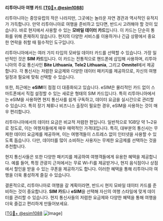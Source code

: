**리투아니아 여행 카드 [[TG💪+ @esim1088](https://t.me/s/esim1088)]**

리투아니아는 중앙유럽의 작은 나라지만, 그곳에는 놀라운 자연 경관과 역사적인 유적지가 가득합니다. 만약 리투아니아로 여행을 준비하고 있다면, 반드시 고려해야 할 것이 있습니다. 바로 현지에서 사용할 수 있는 **모바일 데이터 카드**입니다. 이 카드는 단순히 통화를 위해 존재하지 않습니다. 현지의 다양한 서비스를 이용하거나 긴급 상황에서 중요한 연락을 취할 때 필수적인 도구입니다.

리투아니아에서는 여러 가지 타입의 모바일 데이터 카드를 선택할 수 있습니다. 가장 일반적인 것은 **SIM 카드**입니다. 이 카드는 전통적으로 핸드폰에 삽입해 사용하며, 리투아니아의 주요 통신사인 **Bite Lithuania**, **Tele2 Lithuania**, 그리고 **Omnitel**에서 제공합니다. 각 통신사는 저렴한 요금제와 다양한 데이터 패키지를 제공하므로, 자신의 여행 일정과 필요에 맞춰 선택할 수 있습니다.

또한, 최근에는 **eSIM**이 점점 더 대중화되고 있습니다. eSIM은 물리적인 카드 없이 스마트폰에서 직접 설정할 수 있는 새로운 형태의 SIM 카드입니다. 특히 리투아니아에서는 eSIM을 사용하면 현지 통신사를 쉽게 구독하고, 데이터 요금을 실시간으로 관리할 수 있습니다. 특히 장기 체류나 비즈니스 출장이 필요한 경우, eSIM을 사용하는 것이 매우 편리합니다.

리투아니아에서의 데이터 요금은 비교적 저렴한 편입니다. 일반적으로 1GB당 약 1~2유로 정도로, 이는 여행자들에게 매우 매력적인 가격대입니다. 특히, 대부분의 통신사는 무제한 데이터 요금제를 제공하며, 이는 여행객들이 스트레스 없이 인터넷을 사용할 수 있도록 돕습니다. 다만, 데이터를 많이 소비하는 사용자는 무제한 요금제를 선택하는 것을 추천합니다.

현지 통신사들은 또한 다양한 패키지를 제공하여 여행객들에게 유용한 혜택을 제공합니다. 예를 들어, 특정 관광지 근처에서는 무료 Wi-Fi를 제공받거나, 현지 음식점이나 상점에서 할인을 받을 수 있는 쿠폰을 제공하기도 합니다. 이러한 혜택을 통해 리투아니아 여행을 더욱 풍성하게 즐길 수 있습니다.

결론적으로, 리투아니아로 여행을 갈 계획이라면, 반드시 현지 모바일 데이터 카드를 준비하는 것이 중요합니다. **SIM 카드**나 **eSIM**을 선택해 자신의 여행 스타일에 맞게 데이터를 관리할 수 있습니다. 현지 통신사들의 저렴한 요금제와 다양한 혜택을 통해 여행을 더욱 즐겁고 편리하게 만들어보세요.

[[TG💪+ @esim1088](https://t.me/s/esim1088) ![Image](https://i.postimg.cc/Y0z9fWf4/image.png)]